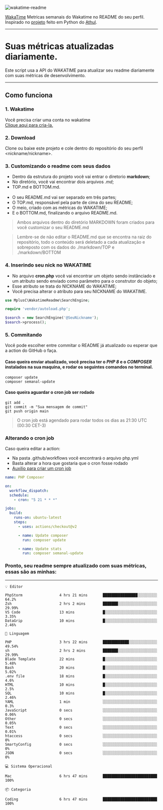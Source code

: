 ![wakatime-readme](https://socialify.git.ci/bymatheus/wakatime-readme/image?description=1&descriptionEditable=M%C3%A9tricas%20semanais%20do%20Wakatime%20no%20seu%20README%20de%20perfil.&font=KoHo&forks=1&language=1&owner=1&pattern=Signal&stargazers=1&theme=Dark)

[WakaTime](https://wakatime.com) Metricas semanais do Wakatime no README do seu perfil. <br>
Inspirado no [projeto](https://github.com/athul/waka-readme) feito em Python do [Athul](https://github.com/athul).
___

# Suas métricas atualizadas diariamente.
Este script usa a API do WAKATIME para atualizar seu readme diariamente com suas métricas de desenvolvimento.

___

## Como funciona

### 1. Wakatime
Você precisa criar uma conta no wakatime <br>
[Clique aqui para cria-la.](https://wakatime.com) 

### 2. Download
Clone ou baixe este projeto e cole dentro do repositório do seu perfil <nickname/nickname>.

### 3. Customizando o readme com seus dados
- Dentro da estrutura do projeto você vai entrar o diretorio **markdown**;  
- No diretório, você vai encontrar dois arquivos *.md*;
- TOP.md e BOTTOM.md.
<br><br>
- O seu README.md vai ser separado em três partes; 
- O TOP.md, responsável pela parte de cima do seu README;
- O meio, criado com as métricas do WAKATIME;
- E o BOTTOM.md, finalizando o arquivo README.md.<br>

> Ambos arquivos dentro do diretório MARKDOWN foram criados para você customizar o seu README.md

> Lembre-se de não editar o README.md que se encontra na raiz do repositório, todo o conteúdo será deletado a cada atualização e sobreposto com os dados do ./markdown/TOP e ./markdown/BOTTOM

### 4. Inserindo seu nick no WAKATIME
- No arquivo **cron.php** você vai encontrar um objeto sendo instânciado e um atributo sendo enviado como parâmetro para o construtor do objeto;
- Esse atributo se trata do NICKNAME do WAKATIME;
- Você precisa alterar o atributo para seu NICKNAME do WAKATIME.

```php
use MplusC\WakatimeReadme\SearchEngine;

require 'vendor/autoload.php';

$search = new SearchEngine('@SeuNickname');
$search->process();
```

### 5. Commitando
Você pode escolher entre commitar o README já atualizado ou esperar que a action do GitHub o faça. <br>

#### Caso queira enviar atualizado, você precisa ter o *PHP 8* e o *COMPOSER* instalados na sua maquina, e rodar os seguintes comandos no terminal.
```composer
composer update
composer semanal-update 
```

#### Caso queira aguardar o cron job ser rodado 
```git 
git add .
git commit -m "Sua mensagem de commit"
git push origin main
```

>O cron job está agendado para rodar todos os dias as 21:30 UTC (00:30 CET-3) 

### Alterando o cron job
Caso queira editar a action:

- Na pasta .github/workflows você encontrará o arquivo php.yml
- Basta alterar a hora que gostaria que o cron fosse rodado
- [Auxilio para criar um cron job](https://crontab.guru)

```yml
name: PHP Composer

on:
  workflow_dispatch:
  schedule:
    - cron: "5 21 * * *"

jobs:
  build:
    runs-on: ubuntu-latest
    steps:
      - uses: actions/checkout@v2

      - name: Update composer
        run: composer update

      - name: Update stats
        run: composer semanal-update
```

### Pronto, seu readme sempre atualizado com suas métricas, essas são as minhas:

___
```text
💡 Editor

PhpStorm                 4 hrs 21 mins       ████████████████░░░░░░░░░      64.2%
Zsh                      2 hrs 2 mins        ███████░░░░░░░░░░░░░░░░░░     29.99%
VS Code                  13 mins             █░░░░░░░░░░░░░░░░░░░░░░░░      3.35%
DataGrip                 10 mins             █░░░░░░░░░░░░░░░░░░░░░░░░      2.46%
```
```text
💬 Linguagem

PHP                      3 hrs 22 mins       ████████████░░░░░░░░░░░░░     49.54%
sh                       2 hrs 2 mins        ███████░░░░░░░░░░░░░░░░░░     29.99%
Blade Template           22 mins             █░░░░░░░░░░░░░░░░░░░░░░░░      5.48%
Bash                     20 mins             █░░░░░░░░░░░░░░░░░░░░░░░░      5.02%
.env file                18 mins             █░░░░░░░░░░░░░░░░░░░░░░░░       4.6%
HTML                     10 mins             █░░░░░░░░░░░░░░░░░░░░░░░░       2.5%
SQL                      10 mins             █░░░░░░░░░░░░░░░░░░░░░░░░      2.46%
YAML                     1 min               ░░░░░░░░░░░░░░░░░░░░░░░░░       0.3%
JavaScript               0 secs              ░░░░░░░░░░░░░░░░░░░░░░░░░      0.06%
Other                    0 secs              ░░░░░░░░░░░░░░░░░░░░░░░░░      0.05%
Text                     0 secs              ░░░░░░░░░░░░░░░░░░░░░░░░░      0.01%
htaccess                 0 secs              ░░░░░░░░░░░░░░░░░░░░░░░░░         0%
SmartyConfig             0 secs              ░░░░░░░░░░░░░░░░░░░░░░░░░         0%
JSON                     0 secs              ░░░░░░░░░░░░░░░░░░░░░░░░░         0%
```
```text
💻 Sistema Operacional

Mac                      6 hrs 47 mins       █████████████████████████       100%
```
```text
📦 Categoria

Coding                   6 hrs 47 mins       █████████████████████████       100%
```
